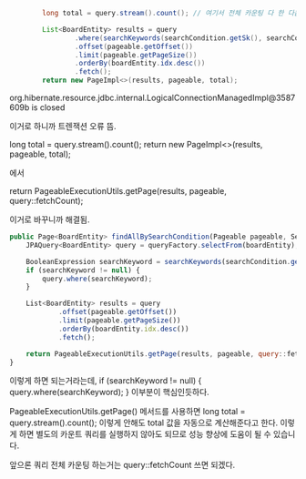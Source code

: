 ```java
        long total = query.stream().count(); // 여기서 전체 카운팅 다 한 다음 아래 에서 조건 작업. [스트림 말고 딴거쓰면 안댐?]

        List<BoardEntity> results = query
                .where(searchKeywords(searchCondition.getSk(), searchCondition.getSv()))
                .offset(pageable.getOffset())
                .limit(pageable.getPageSize())
                .orderBy(boardEntity.idx.desc())
                .fetch();
        return new PageImpl<>(results, pageable, total);

```
org.hibernate.resource.jdbc.internal.LogicalConnectionManagedImpl@3587609b is closed

이거로 하니까 트렌잭션 오류 뜸.

long total = query.stream().count();
return new PageImpl<>(results, pageable, total);

에서

 

return PageableExecutionUtils.getPage(results, pageable, query::fetchCount);

이거로 바꾸니까 해결됨.

```javascript
public Page<BoardEntity> findAllBySearchCondition(Pageable pageable, SearchCondition searchCondition) {
    JPAQuery<BoardEntity> query = queryFactory.selectFrom(boardEntity);

    BooleanExpression searchKeyword = searchKeywords(searchCondition.getSk(), searchCondition.getSv());
    if (searchKeyword != null) {
        query.where(searchKeyword);
    }

    List<BoardEntity> results = query
            .offset(pageable.getOffset())
            .limit(pageable.getPageSize())
            .orderBy(boardEntity.idx.desc())
            .fetch();

    return PageableExecutionUtils.getPage(results, pageable, query::fetchCount);
}


```
이렇게 하면 되는거라는데,
if (searchKeyword != null) {
query.where(searchKeyword);
}
이부분이 핵심인듯하다.


PageableExecutionUtils.getPage() 메서드를 사용하면
long total = query.stream().count(); 이렇게 안해도
total 값을 자동으로 계산해준다고 한다. 
이렇게 하면 별도의 카운트 쿼리를 실행하지 않아도 되므로 성능 향상에 도움이 될 수 있습니다.

앞으론 쿼리 전체 카운팅 하는거는 query::fetchCount 쓰면 되겠다.